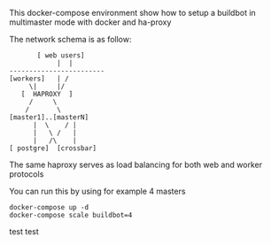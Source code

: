 This docker-compose environment show how to setup a buildbot in multimaster mode with docker and ha-proxy


The network schema is as follow:


           [ web users]
                |  |
    ------------------------
    [workers]   | /
         \|     |/
       [  HAPROXY  ]
         /     \
        /       \
    [master1]..[masterN]
          |  \    / |
          |   \ /   |
          |   /\    |
    [ postgre]  [crossbar]


The same haproxy serves as load balancing for both web and worker protocols

You can run this by using for example 4 masters

    docker-compose up -d
    docker-compose scale buildbot=4
test
test
